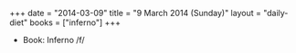 +++
date = "2014-03-09"
title = "9 March 2014 (Sunday)"
layout = "daily-diet"
books = ["inferno"]
+++


* Book: Inferno /f/